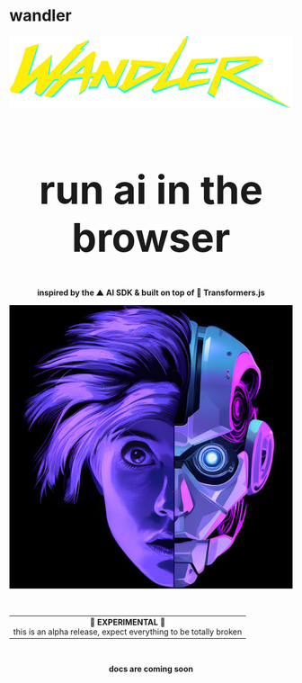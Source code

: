 # wandler

<p align="center">
  <img src="assets/logo/wandler_logo_v5.svg" alt="wandler logo" width="900">
</p>

<h1 align="center" style="font-size: 5em;">run ai in the browser</h1>

<div align="center">
  <p>
    <strong>inspired by the ▲ AI SDK & built on top of 🤗 Transformers.js</strong>
  </p>
</div>

<p align="center">
  <img src="assets/hero/20250202_wandler_head_v2.jpg" alt="wandler head" width="600">
</p>

<br/>

<div align="center">
  <table>
    <tr>
      <td align="center">
        <strong>🚨 EXPERIMENTAL 🚨</strong><br/>
        this is an alpha release, expect everything to be totally broken
      </td>
    </tr>
  </table>
</div>

<br/>

<p align="center">
  <strong>docs are coming soon</strong>
</p>
